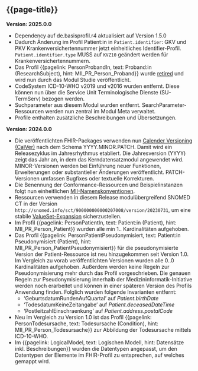 ## {{page-title}}

**Version: 2025.0.0**
- Dependency auf de.basisprofil.r4 aktualisiert auf Version 1.5.0
- Dadurch Änderung im Profil Patient:in in `Patient.identifier`:  GKV und PKV Krankenversichertennummer jetzt einheitliches Identifier-Profil. `Patient.identifier.type` MUSS auf `KVZ10` geändert werden für Krankenversichertennummern.
- Das Profil {{pagelink: PersonProbandIn, text: Proband:in (ResearchSubject), hint: MII_PR_Person_Proband}} wurde [retired](http://hl7.org/fhir/R4/codesystem-publication-status.html#publication-status-retired) und wird nun durch das Modul Studie veröffentlicht.
- CodeSystem ICD-10-WHO v2019 und v2016 wurden entfernt. Diese können nun über die Service Unit Terminologische Dienste (SU-TermServ) bezogen werden.
- Suchparameter aus diesem Modul wurden entfernt. SearchParameter-Ressourcen werden nun zentral im Modul Meta verwaltet.
- Profile enthalten zusätzliche Beschreibungen und Übersetzungen.

**Version: 2024.0.0**

- Die veröffentlichten FHIR-Packages verwenden nun [Calender Versioning (CalVer)](https://calver.org/) nach dem Schema YYYY.MINOR.PATCH. Damit wird ein Releasezyklus im Jahresrhythmus etabliert. Die Jahresversion (YYYY) zeigt das Jahr an, in dem das Kerndatensatzmodul angewendet wird. MINOR-Versionen werden bei Einführung neuer Funktionen, Erweiterungen oder substantieller Änderungen veröffentlicht. PATCH-Versionen umfassen Bugfixes oder textuelle Korrekturen.
- Die Benennung der Conformance-Ressourcen und Beispielinstanzen folgt nun einheitlichen [MII-Namenskonventionen](https://github.com/medizininformatik-initiative/kerndatensatz-meta/wiki/Namenskonventionen-f%C3%BCr-FHIR%E2%80%90Ressourcen-in-der-MII).
- Ressourcen verwenden in diesem Release modulübergreifend SNOMED CT in der Version `http://snomed.info/sct/900000000000207008/version/20230731`, um eine stabile [ValueSet-Expansion](http://hl7.org/fhir/R4/valueset.html#expansion) sicherzustellen.
- Im Profil {{pagelink: PersonPatientIn, text: Patient:in (Patient), hint: MII_PR_Person_Patient}} wurden alle min 1.. Kardinalitäten aufgehoben. 
- Das Profil {{pagelink: PersonPatientPseudonymisiert, text: Patient:in Pseudonymisiert (Patient), hint: MII_PR_Person_PatientPseudonymisiert}} für die pseudonymisierte Version der Patient-Ressource ist neu hinzugekommen seit Version 1.0. Im Vergleich zu vorab veröffentlichten Versionen wurden alle 0..0 Kardinalitäten aufgehoben. Außerdem werden keine Regeln zur Pseudonymisierung mehr durch das Profil vorgeschrieben. Die genauen Regeln zur Pseudonymisierung innerhalb der Medizininformatik-Initiative werden noch erarbeitet und können in einer späteren Version des Profils Anwendung finden. Folglich wurden folgende Invarianten entfernt: 
    - ‘GeburtsdatumRundenAufQuartal’ auf *Patient.birthDate*
    - ‘TodesdatumKeineZeitangabe’ auf *Patient.deceasedDateTime*
    - ‘PostleitzahlEinschraenkung’ auf *Patient.address.postalCode*
- Neu im Vergleich zu Version 1.0 ist das Profil {{pagelink: PersonTodesursache, text: Todesursache (Condition), hint: MII_PR_Person_Todesursache}} zur Abbildung der Todesursache mittels ICD-10-WHO.
- Im {{pagelink: LogicalModel, text: Logischen Modell, hint: Datensätze inkl. Beschreibungen}} wurden die Datentypen angepasst, um den Datentypen der Elemente im FHIR-Profil zu entsprechen, auf welches gemappt wird.

